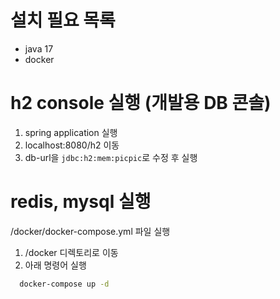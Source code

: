 # 설치 필요 목록
- java 17
- docker

# h2 console 실행 (개발용 DB 콘솔)
1. spring application 실행
2. localhost:8080/h2 이동
3. db-url을 `jdbc:h2:mem:picpic`로 수정 후 실행

# redis, mysql 실행
/docker/docker-compose.yml 파일 실행
1. /docker 디렉토리로 이동
1. 아래 명령어 실행
```bash
  docker-compose up -d
```
